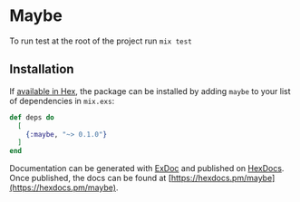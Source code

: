 # Maybe

To run test at the root of the project run `mix test`

## Installation

If [available in Hex](https://hex.pm/docs/publish), the package can be installed
by adding `maybe` to your list of dependencies in `mix.exs`:

```elixir
def deps do
  [
    {:maybe, "~> 0.1.0"}
  ]
end
```

Documentation can be generated with [ExDoc](https://github.com/elixir-lang/ex_doc)
and published on [HexDocs](https://hexdocs.pm). Once published, the docs can
be found at [https://hexdocs.pm/maybe](https://hexdocs.pm/maybe).
